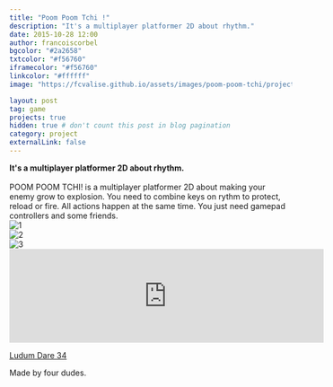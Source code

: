 ```yaml
---
title: "Poom Poom Tchi !"
description: "It's a multiplayer platformer 2D about rhythm."
date: 2015-10-28 12:00
author: francoiscorbel
bgcolor: "#2a2658"
txtcolor: "#f56760"
iframecolor: "#f56760"
linkcolor: "#ffffff"
image: "https://fcvalise.github.io/assets/images/poom-poom-tchi/project.gif"

layout: post
tag: game
projects: true
hidden: true # don't count this post in blog pagination
category: project
externalLink: false
---
```

<div class="text general-margin">
<strong>It's a multiplayer platformer 2D about rhythm.</strong><br><br>
</div>

<div class="text general-margin">POOM POOM TCHI! is a multiplayer platformer 2D about 
making your enemy grow to explosion. You need to combine keys on rythm 
to protect, reload or fire. All actions happen at the same time. You 
just need gamepad controllers and some friends.
</div>

<div class="general-margin">
<img src="{{ site.url}}/assets/images/poom-poom-tchi/gif_1.gif" alt="1" max-width="800">
</div>
<div class="general-margin">
<img src="{{ site.url}}/assets/images/poom-poom-tchi/gif_2.gif" alt="2" max-width="800">
</div>
<div class="general-margin">
<img src="{{ site.url}}/assets/images/poom-poom-tchi/gif_3.gif" alt="3" max-width="800">
</div>

<div class="general-margin">
<iframe frameborder="0" src="https://itch.io/embed/47480?bg_color=f56760&amp;fg_color=ffffff&amp;link_color=2a2658&amp;border_color=2a2658" width="560" height="167"></iframe>
</div>

<a href="http://ludumdare.com/compo/ludum-dare-34/?action=preview&uid=66215">Ludum Dare 34</a><br>

<div class="text general-margin">Made by four dudes.<br>
